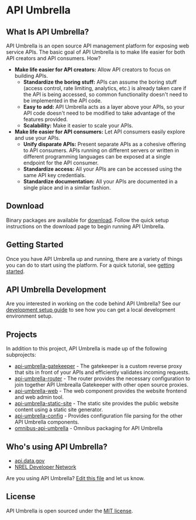 # API Umbrella

## What Is API Umbrella?

API Umbrella is an open source API management platform for exposing web service APIs. The basic goal of API Umbrella is to make life easier for both API creators and API consumers. How?

* **Make life easier for API creators:** Allow API creators to focus on building APIs.
  * **Standardize the boring stuff:** APIs can assume the boring stuff (access control, rate limiting, analytics, etc.) is already taken care if the API is being accessed, so common functionality doesn't need to be implemented in the API code.
  * **Easy to add:** API Umbrella acts as a layer above your APIs, so your API code doesn't need to be modified to take advantage of the features provided.
  * **Scalability:** Make it easier to scale your APIs.
* **Make life easier for API consumers:** Let API consumers easily explore and use your APIs.
  * **Unify disparate APIs:** Present separate APIs as a cohesive offering to API consumers. APIs running on different servers or written in different programming languages can be exposed at a single endpoint for the API consumer.
  * **Standardize access:** All your APIs are can be accessed using the same API key credentials.
  * **Standardize documentation:** All your APIs are documented in a single place and in a similar fashion.

## Download

Binary packages are available for [download](http://nrel.github.io/api-umbrella/download/). Follow the quick setup instructions on the download page to begin running API Umbrella.

## Getting Started

Once you have API Umbrella up and running, there are a variety of things you can do to start using the platform. For a quick tutorial, see [getting started](http://nrel.github.io/api-umbrella/docs/getting-started/).

## API Umbrella Development

Are you interested in working on the code behind API Umbrella? See our [development setup guide](http://nrel.github.io/api-umbrella/docs/development-setup/) to see how you can get a local development environment setup.

## Projects

In addition to this project, API Umbrella is made up of the following subprojects:

* [api-umbrella-gatekeeper](https://github.com/NREL/api-umbrella-gatekeeper) - The gatekeeper is a custom reverse proxy that sits in front of your APIs and efficiently validates incoming requests.
* [api-umbrella-router](https://github.com/NREL/api-umbrella-router) - The router provides the necessary configuration to join together API Umbrealla Gatekeeper with other open source proxies.
* [api-umbrella-web](https://github.com/NREL/api-umbrella-web) - The web component provides the website frontend and web admin tool.
* [api-umbrella-static-site](https://github.com/NREL/api-umbrella-static-site) - The static site provides the public website content using a static site generator.
* [api-umbrella-config](https://github.com/NREL/api-umbrella-config) - Provides configuration file parsing for the other API Umbrella components.
* [omnibus-api-umbrella](https://github.com/NREL/omnibus-api-umbrella) - Omnibus packaging for API Umbrella

## Who's using API Umbrella?

* [api.data.gov](http://api.data.gov/)
* [NREL Developer Network](http://developer.nrel.gov/)

Are you using API Umbrella? [Edit this file](https://github.com/NREL/api-umbrella/blob/master/README.md) and let us know.

## License

API Umbrella is open sourced under the [MIT license](https://github.com/NREL/api-umbrella/blob/master/LICENSE.txt).
